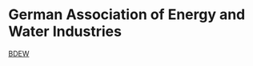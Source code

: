 # German Association of Energy and Water Industries

[BDEW](https://en.wikipedia.org/wiki/Bundesverband_der_Energie-_und_Wasserwirtschaft)
